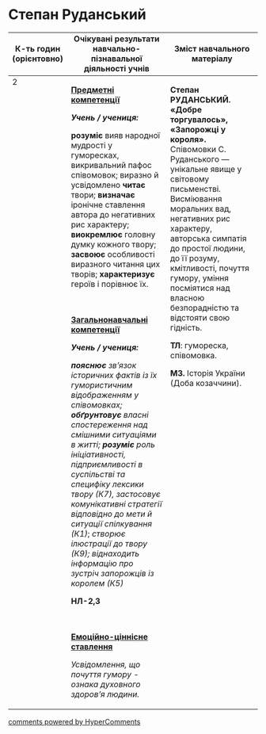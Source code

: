 <div id="hypercomments_widget" class="js-hypercomments-widget invisible"></div>

# Степан Руданський

<table>
  <tr>
    <td width="10%" align="center"><b>К-ть годин (орієнтовно)</b></td>
    <td width="45%" align="center"><b>Очікувані результати навчально-пізнавальної діяльності учнів</b></td>
    <td width="45%" align="center"><b>Зміст навчального матеріалу</b></td>
  </tr>
<tbody>
  <tr>
<td width="10%" style="vertical-align:top !important;">2</td>
    <td width="45%" style="vertical-align:top !important;">
<p><strong><u>Предметні компетенції </u></strong></p>
<p><strong><em>Учень / учениця: </em></strong></p>
<p><strong>розуміє</strong> вияв народної мудрості у гуморесках, викривальний пафос співомовок; виразно й усвідомлено <strong>читає</strong> твори; <strong>визначає</strong> іронічне ставлення автора до негативних рис характеру; <strong>виокремлює</strong> головну думку кожного твору; <strong>засвоює</strong> особливості виразного читання цих творів; <strong>характеризує</strong> героїв і порівнює їх.</p>
<p><em>&nbsp;</em></p>
<p><strong><u>Загальнонавчальні компетенції</u></strong></p>
<p><strong><em>Учень / учениця: </em></strong></p>
<p><strong><em>пояснює</em></strong><em> зв&rsquo;язок історичних фактів із їх гумористичним відображенням у співомовках;<strong> обґрунтовує</strong> власні спостереження над смішними ситуаціями в житті; <strong>розуміє</strong> роль ініціативності, підприємливості в суспільстві та специфіку лексики твору (К7), застосовує комунікативні стратегії відповідно до мети й ситуації спілкування (К1)</em>; <em>створює ілюстрації до твору (К9); віднаходить інформацію про зустріч </em><em>запорожців із королем (К5)</em></p>
<p><strong>НЛ-2,3</strong></p>
<p><em>&nbsp;</em></p>
<p><strong><u>Емоційно-ціннісне ставлення</u></strong></p>
<p><em>Усвідомлення, що почуття гумору - ознака духовного здоров&rsquo;я людини.</em></p>
</td>
    <td width="45%" style="vertical-align:top !important;">
<p><strong>Степан РУДАНСЬКИЙ.</strong> <strong>&laquo;Добре торгувалось&raquo;, &laquo;Запорожці у короля&raquo;. </strong>Співомовки С. Руданського &mdash; унікальне явище у світовому письменстві. Висміювання моральних вад, негативних рис характеру, авторська симпатія до простої людини, до її розуму, кмітливості, почуття гумору, уміння посміятися над власною безпорадністю та відстояти свою гідність.</p>
<p><strong>ТЛ</strong>: гумореска, співомовка.</p>
<p><strong>МЗ. </strong>Історія України (Доба козаччини).</p> </td>
  </tr>
</tbody>
</table>

<div class="js-hypercomments-container">
<a href="http://hypercomments.com" class="hc-link" title="comments widget">comments powered by HyperComments</a>
</div>